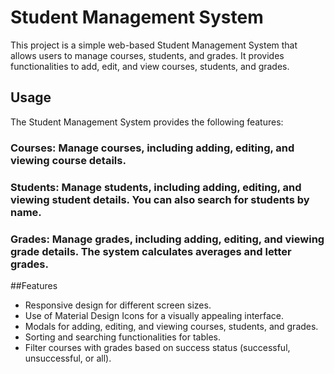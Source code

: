 # Student Management System

This project is a simple web-based Student Management System that allows users to manage courses, students, and grades. It provides functionalities to add, edit, and view courses, students, and grades.

## Usage

The Student Management System provides the following features:

### Courses: Manage courses, including adding, editing, and viewing course details.

### Students: Manage students, including adding, editing, and viewing student details. You can also search for students by name.

### Grades: Manage grades, including adding, editing, and viewing grade details. The system calculates averages and letter grades.

##Features

- Responsive design for different screen sizes.
- Use of Material Design Icons for a visually appealing interface.
- Modals for adding, editing, and viewing courses, students, and grades.
- Sorting and searching functionalities for tables.
- Filter courses with grades based on success status (successful, unsuccessful, or all).
